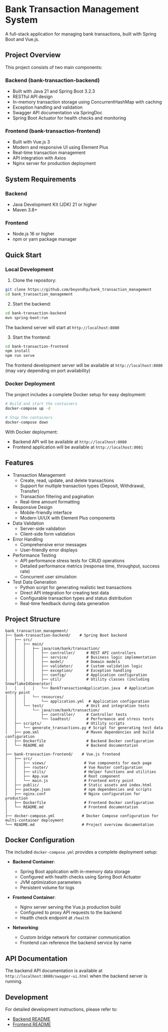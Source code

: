 # Bank Transaction Management System

A full-stack application for managing bank transactions, built with Spring Boot and Vue.js.

## Project Overview

This project consists of two main components:

### Backend (bank-transaction-backend)
- Built with Java 21 and Spring Boot 3.2.3
- RESTful API design
- In-memory transaction storage using ConcurrentHashMap with caching
- Exception handling and validation
- Swagger API documentation via SpringDoc
- Spring Boot Actuator for health checks and monitoring

### Frontend (bank-transaction-frontend)
- Built with Vue.js 3
- Modern and responsive UI using Element Plus
- Real-time transaction management
- API integration with Axios
- Nginx server for production deployment

## System Requirements

### Backend
- Java Development Kit (JDK) 21 or higher
- Maven 3.8+

### Frontend
- Node.js 16 or higher
- npm or yarn package manager

## Quick Start

### Local Development

1. Clone the repository:
```bash
git clone https://github.com/beyondhp/bank_transaction_management
cd bank_transaction_management
```

2. Start the backend:
```bash
cd bank-transaction-backend
mvn spring-boot:run
```
The backend server will start at `http://localhost:8080`

3. Start the frontend:
```bash
cd bank-transaction-frontend
npm install
npm run serve
```
The frontend development server will be available at `http://localhost:8080` (may vary depending on port availability)

### Docker Deployment

The project includes a complete Docker setup for easy deployment:

```bash
# Build and start the containers
docker-compose up -d

# Stop the containers
docker-compose down
```

With Docker deployment:
- Backend API will be available at `http://localhost:8080`
- Frontend application will be available at `http://localhost:8081`

## Features

- Transaction Management
  - Create, read, update, and delete transactions
  - Support for multiple transaction types (Deposit, Withdrawal, Transfer)
  - Transaction filtering and pagination
  - Real-time amount formatting
- Responsive Design
  - Mobile-friendly interface
  - Modern UI/UX with Element Plus components
- Data Validation
  - Server-side validation
  - Client-side form validation
- Error Handling
  - Comprehensive error messages
  - User-friendly error displays
- Performance Testing
  - API performance stress tests for CRUD operations
  - Detailed performance metrics (response time, throughput, success rate)
  - Concurrent user simulation
- Test Data Generation
  - Python script for generating realistic test transactions
  - Direct API integration for creating test data
  - Configurable transaction types and status distribution
  - Real-time feedback during data generation

## Project Structure

```
bank_transaction_management/
├── bank-transaction-backend/    # Spring Boot backend
│   ├── src/
│   │   ├── main/
│   │   │   ├── java/com/bank/transaction/
│   │   │   │   ├── controller/     # REST API controllers
│   │   │   │   ├── service/        # Business logic implementation
│   │   │   │   ├── model/          # Domain models
│   │   │   │   ├── validator/      # Custom validation logic
│   │   │   │   ├── exception/      # Exception handling
│   │   │   │   ├── config/         # Application configuration
│   │   │   │   ├── util/           # Utility classes (including SnowflakeIdGenerator)
│   │   │   │   └── BankTransactionApplication.java  # Application entry point
│   │   │   └── resources/
│   │   │       └── application.yml  # Application configuration
│   │   └── test/                   # Unit and integration tests
│   │       └── java/com/bank/transaction/
│   │           ├── controller/     # Controller tests
│   │           └── loadtest/       # Performance and stress tests
│   ├── scripts/                    # Utility scripts
│   │   └── generate_transactions.py # Script for generating test data
│   ├── pom.xml                     # Maven dependencies and build configuration
│   ├── Dockerfile                  # Backend Docker configuration
│   └── README.md                   # Backend documentation
│
├── bank-transaction-frontend/    # Vue.js frontend
│   ├── src/
│   │   ├── views/                 # Vue components for each page
│   │   ├── router/                # Vue Router configuration
│   │   ├── utils/                 # Helper functions and utilities
│   │   ├── App.vue                # Root component
│   │   └── main.js                # Frontend entry point
│   ├── public/                    # Static assets and index.html
│   ├── package.json               # npm dependencies and scripts
│   ├── nginx.conf                 # Nginx configuration for production
│   ├── Dockerfile                 # Frontend Docker configuration
│   └── README.md                  # Frontend documentation
│
├── docker-compose.yml            # Docker Compose configuration for multi-container deployment
└── README.md                     # Project overview documentation
```

## Docker Configuration

The included `docker-compose.yml` provides a complete deployment setup:

- **Backend Container**:
  - Spring Boot application with in-memory data storage
  - Configured with health checks using Spring Boot Actuator
  - JVM optimization parameters
  - Persistent volume for logs

- **Frontend Container**:
  - Nginx server serving the Vue.js production build
  - Configured to proxy API requests to the backend
  - Health check endpoint at `/health`

- **Networking**:
  - Custom bridge network for container communication
  - Frontend can reference the backend service by name

## API Documentation

The backend API documentation is available at `http://localhost:8080/swagger-ui.html` when the backend server is running.

## Development

For detailed development instructions, please refer to:
- [Backend README](bank-transaction-backend/README.md)
- [Frontend README](bank-transaction-frontend/README.md)

